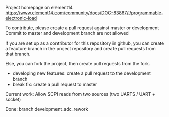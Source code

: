 Project homepage on element14 https://www.element14.com/community/docs/DOC-83867/l/programmable-electronic-load

To contribute, please create a pull request against master or development
Commit to master and development branch are not allowed

If you are set up as a contributor for this repository in github, you can create a feauture branch in the project repository and create pull requests from that branch.

Else, you can fork the project, then create pull requests from the fork.


- developing new features: create a pull request to the development branch
- break fix: create a pull request to master 

Current work: 
Allow SCPI reads from two sources (two UARTS / UART + socket)

Done:
branch development_adc_rework
